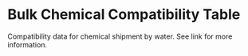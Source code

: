 # Bulk Chemical Compatibility Table
Compatibility data for chemical shipment by water. See link for more information.


